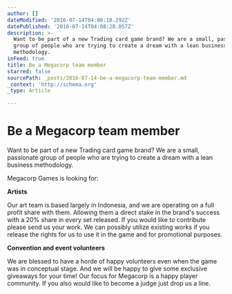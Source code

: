 ```yaml
---
author: []
dateModified: '2016-07-14T04:08:10.292Z'
datePublished: '2016-07-14T04:08:28.057Z'
description: >-
  Want to be part of a new Trading card game brand? We are a small, passionate
  group of people who are trying to create a dream with a lean business
  methodology.
inFeed: true
title: Be a Megacorp team member
starred: false
sourcePath: _posts/2016-07-14-be-a-megacorp-team-member.md
_context: 'http://schema.org'
_type: Article

---
```

# Be a Megacorp team member

Want to be part of a new Trading card game brand? We are a small, passionate group of people who are trying to create a dream with a lean business methodology.

Megacorp Games is looking for:

**Artists**

Our art team is based largely in Indonesia, and we are operating on a full profit share with them. Allowing them a direct stake in the brand's success with a 20% share in every set released. If you would like to contribute please send us your work. We can possibly utilize existing works if you release the rights for us to use it in the game and for promotional purposes.

**Convention and event volunteers**

We are blessed to have a horde of happy volunteers even when the game was in conceptual stage. And we will be happy to give some exclusive giveaways for your time! Our focus for Megacorp is a happy player community. If you also would like to become a judge just drop us a line.